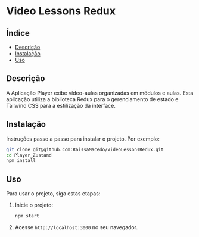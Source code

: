 # Video Lessons Redux

## Índice

- [Descrição](#descrição)
- [Instalação](#instalação)
- [Uso](#uso)


## Descrição

A Aplicação Player exibe vídeo-aulas organizadas em módulos e aulas. Esta aplicação utiliza a biblioteca Redux para o gerenciamento de estado e Tailwind CSS para a estilização da interface.


## Instalação

Instruções passo a passo para instalar o projeto. Por exemplo:
```bash
git clone git@github.com:RaissaMacedo/VideoLessonsRedux.git
cd Player_Zustand
npm install
```

## Uso

Para usar o projeto, siga estas etapas:

1. Inicie o projeto:
    ```bash
    npm start
    ```
2. Acesse `http://localhost:3000` no seu navegador.
